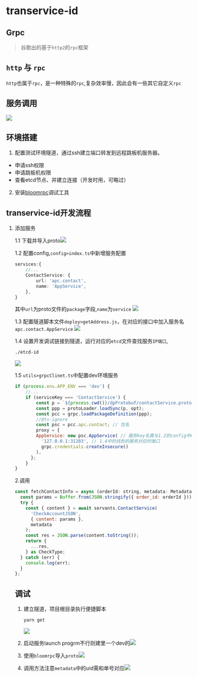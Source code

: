# transervice-id
## Grpc
>谷歌出的基于`http2`的`rpc`框架
## `http` 与 `rpc`
`http`也属于`rpc`，是一种特殊的`rpc`,复杂效率慢，因此会有一些其它自定义`rpc`
## 服务调用
![](https://gitee.com/xiaobai1hao/images/raw/master/files/%E6%9C%AA%E5%91%BD%E5%90%8D%E7%BB%98%E5%9B%BE%20(1).jpg)

## 环境搭建
1. 配置测试环境隧道，通过ssh建立端口转发到远程跳板机服务器。
  - 申请ssh权限
  - 申请跳板机权限
  - 查看etcd节点、并建立连接（开发时用，可略过）
2. 安装[bloomrpc](https://github.com/uw-labs/bloomrpc/releases)调试工具

## transervice-id开发流程
1.  添加服务

    1.1 下载并导入proto![](https://gitee.com/xiaobai1hao/images/raw/master/files/%E6%88%AA%E5%B1%8F2021-06-22%20%E4%B8%8B%E5%8D%883.30.09.png)

    1.2 配置config,`config>index.ts`中新增服务配置
    ```ts
    services:{
        //...
        ContactService: {
            url: 'apc.contact',
            name: 'AppService',
        },
    }
    ```
    其中`url`为proto文件的`package`字段,`name`为`service`
    ![](https://gitee.com/xiaobai1hao/images/raw/master/files/%E6%88%AA%E5%B1%8F2021-06-22%20%E4%B8%8B%E5%8D%884.04.47.png)

    1.3 配置隧道脚本文件`deploy>getAddress.js`，在对应的接口中加入服务名`apc.contact.AppService`
    ![](https://gitee.com/xiaobai1hao/images/raw/master/files/%E6%88%AA%E5%B1%8F2021-06-22%20%E4%B8%8B%E5%8D%884.09.06.png)

    1.4 设置开发调试链接到隧道，运行对应的`etcd`文件查找服务`IP端口`,
    ```sh
    ./etcd-id
    ```
    ![](https://gitee.com/xiaobai1hao/images/raw/master/files/%E6%88%AA%E5%B1%8F2021-06-22%20%E4%B8%8B%E5%8D%884.15.01.png)

    1.5 `utils>grpcClinet.ts`中配置dev环境服务
    ```js
    if (process.env.APP_ENV === 'dev') {
        //...
        if (serviceKey === 'ContactService') {
            const p = `${process.cwd()}/dpProtobuf/contactService.proto`;
            const ppp = protoLoader.loadSync(p, opt);
            const pcc = grpc.loadPackageDefinition(ppp);
            //@ts-ignore
            const psc = pcc.apc.contact; // 包名
            proxy = {
            AppService: new psc.AppService( // 服务key名需与1.2的config中name一致一致
              '127.0.0.1:31203', // 1.4中的找到的服务对应的端口
              grpc.credentials.createInsecure()
            ),
          };
        }
    }
    ```

    2.调用
    ```js
    const fetchContactInfo = async (orderId: string, metadata: Metadata) => {
      const params = Buffer.from(JSON.stringify({ order_id: orderId }));
      try {
        const { content } = await servants.ContactService(
          'CheckAccountJSON',
          { content: params },
          metadata
        );
        const res = JSON.parse(content.toString());
        return {
          ...res,
        } as CheckType;
      } catch (err) {
        console.log(err);
      }
    };
    ```

    ## 调试
    1. 建立隧道，项目根目录执行便捷脚本

        ```sh
        yarn get
        ```
        ![](https://gitee.com/xiaobai1hao/images/raw/master/files/20210629171159.png)
    
    2. 启动服务launch progrm不行则建里一个dev的![](https://gitee.com/xiaobai1hao/images/raw/master/files/20210629171306.png)
    3.  使用`bloomrpc`导入`proto`![](https://gitee.com/xiaobai1hao/images/raw/master/files/20210629170724.png)
    4.  调用方法注意`metadata`中的uid需和单号对应![](https://gitee.com/xiaobai1hao/images/raw/master/files/20210629171606.png)